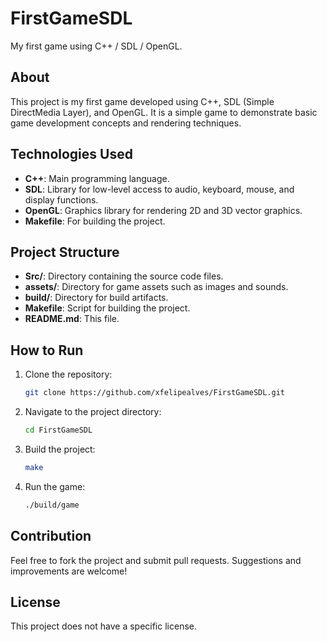 # FirstGameSDL

My first game using C++ / SDL / OpenGL.

## About

This project is my first game developed using C++, SDL (Simple DirectMedia Layer), and OpenGL. It is a simple game to demonstrate basic game development concepts and rendering techniques.

## Technologies Used

- **C++**: Main programming language.
- **SDL**: Library for low-level access to audio, keyboard, mouse, and display functions.
- **OpenGL**: Graphics library for rendering 2D and 3D vector graphics.
- **Makefile**: For building the project.

## Project Structure

- **Src/**: Directory containing the source code files.
- **assets/**: Directory for game assets such as images and sounds.
- **build/**: Directory for build artifacts.
- **Makefile**: Script for building the project.
- **README.md**: This file.

## How to Run

1. Clone the repository:
    ```bash
    git clone https://github.com/xfelipealves/FirstGameSDL.git
    ```
2. Navigate to the project directory:
    ```bash
    cd FirstGameSDL
    ```
3. Build the project:
    ```bash
    make
    ```
4. Run the game:
    ```bash
    ./build/game
    ```

## Contribution

Feel free to fork the project and submit pull requests. Suggestions and improvements are welcome!

## License

This project does not have a specific license.
